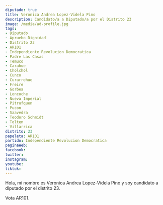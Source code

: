 ```yaml
---
diputado: true
title: Veronica Andrea Lopez-Videla Pino
description: Candidato/a a Diputado/a por el Distrito 23
image: /media/ad-profile.jpg
tags:
- Diputado
- Apruebo Dignidad
- Distrito 23
- AR101
- Independiente Revolucion Democratica
- Padre Las Casas
- Temuco
- Carahue
- Cholchol
- Cunco
- Curarrehue
- Freire
- Gorbea
- Loncoche
- Nueva Imperial
- Pitrufquen
- Pucon
- Saavedra
- Teodoro Schmidt
- Tolten
- Villarrica
distrito: 23
papeleta: AR101
partido: Independiente Revolucion Democratica
paginaWeb:
facebook:
twitter:
instagram:
youtube:
tiktok:
---
```

Hola, mi nombre es Veronica Andrea Lopez-Videla Pino y soy candidato a diputado por el distrito 23.

Vota AR101.
